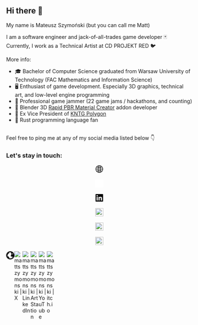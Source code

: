 ## Hi there 👋

My name is Mateusz Szymoński (but you can call me Matt) <br/>

I am a software engineer and jack-of-all-trades game developer 🃏 <br/>
Currently, I work as a Technical Artist at CD PROJEKT RED 🐦 <br/>

More info:
- 🎓 Bachelor of Computer Science graduated from Warsaw University of Technology (FAC Mathematics and Information Science) <br/>
- 🖥️ Enthusiast of game development. Especially 3D graphics, technical art, and low-level engine programming <br/>
- 🍇 Professional game jammer (22 game jams / hackathons, and counting) <br/>
- 🎨 Blender 3D [Rapid PBR Material Creator] addon developer <br/>
- 🎩 Ex Vice President of [KNTG Polygon] <br/>
- 🦀 Rust programming language fan <br/><br/>

Feel free to ping me at any of my social media listed below 👇 <br/>

### Let's stay in touch:

<p align="left">

<p align="center">
  <picture>
    <source media="(prefers-color-scheme: dark)" srcset="./media/logos/globe_icon_white.svg">
    <img src="./media/logos/globe_icon_black.svg" width="22" height="22">
  </picture>
</p>

<p align="center">
  <picture>
    <source media="(prefers-color-scheme: dark)" srcset="./media/logos/x_logo_white.svg">
    <img src="./media/logos/x_logo_white.svg" width="22" height="22">
  </picture>
</p>

<p align="center">
  <picture>
    <source media="(prefers-color-scheme: dark)" srcset="./media/logos/linkedin_logo_white.svg">
    <img src="./media/logos/linkedin_logo_black.svg" width="22" height="22">
  </picture>
</p>

<p align="center">
  <picture>
    <source media="(prefers-color-scheme: dark)" srcset="./media/logos/artstation_logo_white.svg">
    <img src="./media/artstation_logo_black.svg" width="22" height="22">
  </picture>
</p>

<p align="center">
  <picture>
    <source media="(prefers-color-scheme: dark)" srcset="./media/logos/youtube_logo_white.svg">
    <img src="./media/youtube_logo_black.svg" width="22" height="22">
  </picture>
</p>

<p align="center">
  <picture>
    <source media="(prefers-color-scheme: dark)" srcset="./media/logos/itchio_logo_white.svg">
    <img src="./media/itchio_logo_black.svg" width="22" height="22">
  </picture>
</p>
</p>

[<img align="left" alt="mattszymonski | Website" width="22px" src="https://raw.githubusercontent.com/iconic/open-iconic/master/svg/globe.svg" />][website]
[<img align="left" alt="mattszymonski | X" width="22px" src="https://cdn.jsdelivr.net/npm/simple-icons@11.5.0/icons/x.svg" />][x]
[<img align="left" alt="mattszymonski | LinkedIn" width="22px" src="https://cdn.jsdelivr.net/npm/simple-icons@v3/icons/linkedin.svg" />][linkedin]
[<img align="left" alt="mattszymonski | ArtStation" width="22px" src="https://cdn.jsdelivr.net/npm/simple-icons@v3/icons/artstation.svg" />][artstation]
[<img align="left" alt="mattszymonski | YouTube" width="22px" src="https://cdn.jsdelivr.net/npm/simple-icons@v3/icons/youtube.svg" />][youtube]
[<img align="left" alt="mattszymonski | itch.io" width="22px" src="https://cdn.jsdelivr.net/npm/simple-icons@3.13.0/icons/itch-dot-io.svg" />][itch.io]

[website]: https://mattszymonski.com
[x]: https://x.com/MattSzymonski
[linkedin]: https://www.linkedin.com/in/mattszymonski/
[youtube]: https://www.youtube.com/channel/UCda5NWZtWc-KaKcV2uK8QMQ
[artstation]: https://www.artstation.com/mattszymonski
[itch.io]: https://hist0r.itch.io/
[KNTG Polygon]: https://kntgpolygon.pl/
[Rapid PBR Material Creator]: https://blendermarket.com/products/RapidPBRMaterialCreator
